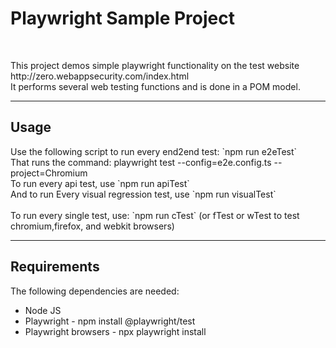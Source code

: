 <h1>Playwright Sample Project</h1>
<br>
<p>This project demos simple playwright functionality on the test website
    http://zero.webappsecurity.com/index.html<br>
    It performs several web testing functions and is done in a POM model.<br></p>
<hr>
<h2>Usage</h2>
<p>Use the following script to run every end2end test: `npm run e2eTest`<br>
    That runs the command: playwright test --config=e2e.config.ts --project=Chromium<br>
    To run every api test, use `npm run apiTest`<br>
    And to run Every visual regression test, use `npm run visualTest`<br><br>
    To run every single test, use: `npm run cTest` (or fTest or wTest to test chromium,firefox, and webkit browsers)<br>
    </p>
<hr>
<h2>Requirements</h2>
<p>The following dependencies are needed:
<ul>
<li>Node JS</li>
<li>Playwright - npm install @playwright/test</li>
<li>Playwright browsers - npx playwright install</li>
</ul></p>